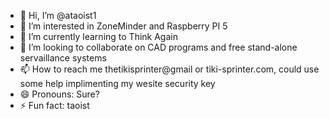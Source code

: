 - 👋 Hi, I’m @ataoist1
- 👀 I’m interested in ZoneMinder and Raspberry PI 5
- 🌱 I’m currently learning to Think Again
- 💞️ I’m looking to collaborate on CAD programs and free stand-alone servaillance systems 
- 📫 How to reach me thetikisprinter@gmail or tiki-sprinter.com, could use some help implimenting my wesite security key
- 😄 Pronouns: Sure?
- ⚡ Fun fact: taoist

<!---
ataoist1/ataoist1 is a ✨ special ✨ repository because its `README.md` (this file) appears on your GitHub profile.
You can click the Preview link to take a look at your changes.
--->
